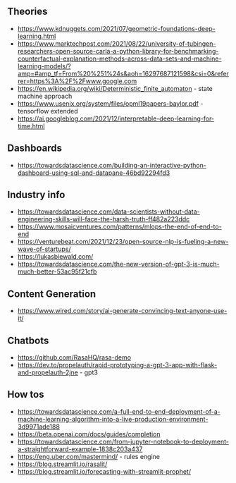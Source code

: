 
## Theories
* https://www.kdnuggets.com/2021/07/geometric-foundations-deep-learning.html
* https://www.marktechpost.com/2021/08/22/university-of-tubingen-researchers-open-source-carla-a-python-library-for-benchmarking-counterfactual-explanation-methods-across-data-sets-and-machine-learning-models/?amp=#amp_tf=From%20%251%24s&aoh=16297687121598&csi=0&referrer=https%3A%2F%2Fwww.google.com
* https://en.wikipedia.org/wiki/Deterministic_finite_automaton - state machine approach
* https://www.usenix.org/system/files/opml19papers-baylor.pdf - tensorflow extended
* https://ai.googleblog.com/2021/12/interpretable-deep-learning-for-time.html

## Dashboards
* https://towardsdatascience.com/building-an-interactive-python-dashboard-using-sql-and-datapane-46bd92294fd3

## Industry info
* https://towardsdatascience.com/data-scientists-without-data-engineering-skills-will-face-the-harsh-truth-ff482a223ddc
* https://www.mosaicventures.com/patterns/mlops-the-end-of-end-to-end
* https://venturebeat.com/2021/12/23/open-source-nlp-is-fueling-a-new-wave-of-startups/
* https://lukasbiewald.com/
* https://towardsdatascience.com/the-new-version-of-gpt-3-is-much-much-better-53ac95f21cfb

## Content Generation
* https://www.wired.com/story/ai-generate-convincing-text-anyone-use-it/

## Chatbots
* https://github.com/RasaHQ/rasa-demo
* https://dev.to/propelauth/rapid-prototyping-a-gpt-3-app-with-flask-and-propelauth-2jne - gpt3

## How tos
* https://towardsdatascience.com/a-full-end-to-end-deployment-of-a-machine-learning-algorithm-into-a-live-production-environment-3d9971ade188
* https://beta.openai.com/docs/guides/completion
* https://towardsdatascience.com/from-jupyter-notebook-to-deployment-a-straightforward-example-1838c203a437
* https://eng.uber.com/mastermind/ - rules engine
* https://blog.streamlit.io/rasalit/
* https://blog.streamlit.io/forecasting-with-streamlit-prophet/